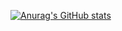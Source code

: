 [![Anurag's GitHub stats](https://github-readme-stats.vercel.app/api?username=justoverclockl&theme=onedark)](https://github.com/anuraghazra/github-readme-stats)
